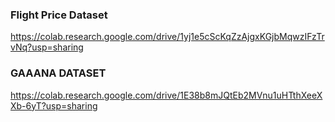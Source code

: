 ### Flight Price Dataset
https://colab.research.google.com/drive/1yj1e5cScKqZzAjgxKGjbMqwzIFzTrvNq?usp=sharing
### GAAANA DATASET
https://colab.research.google.com/drive/1E38b8mJQtEb2MVnu1uHTthXeeXXb-6yT?usp=sharing
